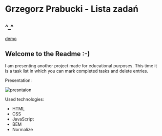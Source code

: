 # Grzegorz Prabucki - Lista zadań
## ^_^

[demo](https://grzegorztestowy.github.io/modul6/)

## Welcome to the Readme :-)
I am presenting another project made for educational purposes.
This time it is a task list in which you can mark completed tasks and delete entries.

Presentation:

![presntaion](img/modul6present.PNG)


Used technologies:
- HTML
- CSS
- JavaScript
- BEM
- Normalize
